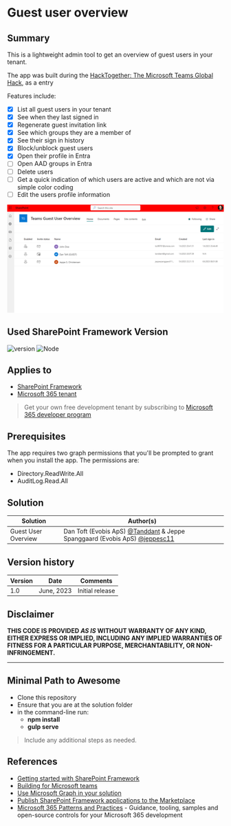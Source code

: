 # Guest user overview

## Summary

This is a lightweight admin tool to get an overview of guest users in your tenant.

The app was built during the [HackTogether: The Microsoft Teams Global Hack](https://aka.ms/hack-together-teams), as a entry

Features include:

- [x] List all guest users in your tenant
- [x] See when they last signed in
- [x] Regenerate guest invitation link
- [x] See which groups they are a member of
- [x] See their sign in history
- [x] Block/unblock guest users
- [X] Open their profile in Entra
- [ ] Open AAD groups in Entra
- [ ] Delete users
- [ ] Get a quick indication of which users are active and which are not via simple color coding
- [ ] Edit the users profile information

![Sample](assets/DemoGif.gif)

## Used SharePoint Framework Version

![version](https://img.shields.io/badge/version-1.17.2-green.svg) ![Node](https://img.shields.io/badge/Node-16.20.0-green.svg)

## Applies to

- [SharePoint Framework](https://aka.ms/spfx)
- [Microsoft 365 tenant](https://docs.microsoft.com/en-us/sharepoint/dev/spfx/set-up-your-developer-tenant)

> Get your own free development tenant by subscribing to [Microsoft 365 developer program](http://aka.ms/o365devprogram)

## Prerequisites

The app requires two graph permissions that you'll be prompted to grant when you install the app. The permissions are:

- Directory.ReadWrite.All
- AuditLog.Read.All 

## Solution

| Solution            | Author(s)                                                                                                                                   |
| ------------------- | ------------------------------------------------------------------------------------------------------------------------------------------- |
| Guest User Overview | Dan Toft (Evobis ApS) [@Tanddant](https://twitter.com/Tanddant) & Jeppe Spanggaard (Evobis ApS) [@jeppesc11](https://twitter.com/jeppesc11) |

## Version history

| Version | Date       | Comments        |
| ------- | ---------- | --------------- |
| 1.0     | June, 2023 | Initial release |

## Disclaimer

**THIS CODE IS PROVIDED _AS IS_ WITHOUT WARRANTY OF ANY KIND, EITHER EXPRESS OR IMPLIED, INCLUDING ANY IMPLIED WARRANTIES OF FITNESS FOR A PARTICULAR PURPOSE, MERCHANTABILITY, OR NON-INFRINGEMENT.**

---

## Minimal Path to Awesome

- Clone this repository
- Ensure that you are at the solution folder
- in the command-line run:
  - **npm install**
  - **gulp serve**

> Include any additional steps as needed.

## References

- [Getting started with SharePoint Framework](https://docs.microsoft.com/en-us/sharepoint/dev/spfx/set-up-your-developer-tenant)
- [Building for Microsoft teams](https://docs.microsoft.com/en-us/sharepoint/dev/spfx/build-for-teams-overview)
- [Use Microsoft Graph in your solution](https://docs.microsoft.com/en-us/sharepoint/dev/spfx/web-parts/get-started/using-microsoft-graph-apis)
- [Publish SharePoint Framework applications to the Marketplace](https://docs.microsoft.com/en-us/sharepoint/dev/spfx/publish-to-marketplace-overview)
- [Microsoft 365 Patterns and Practices](https://aka.ms/m365pnp) - Guidance, tooling, samples and open-source controls for your Microsoft 365 development
